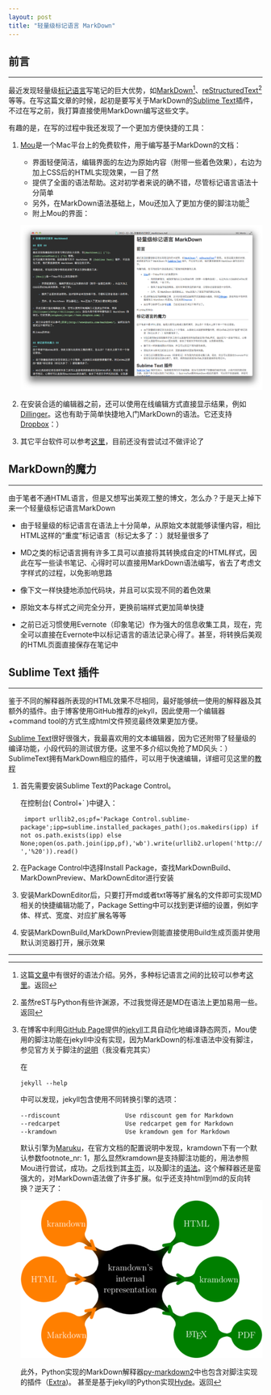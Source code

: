 ```yaml
---
layout: post
title: "轻量级标记语言 MarkDown"
---
```


## 前言 ##
---
最近发现轻量级[标记语言]写笔记的巨大优势，如[MarkDown][][^1]、[reStructuredText][][^2]等等。在写这篇文章的时候，起初是要写关于MarkDown的[Sublime Text]插件，不过在写之前，我打算直接使用MarkDown编写这些文字。

有趣的是，在写的过程中我还发现了一个更加方便快捷的工具：

1. [Mou][]是一个Mac平台上的免费软件，用于编写基于MarkDown的文档：

	- 界面轻便简洁，编辑界面的左边为原始内容（附带一些着色效果），右边为加上CSS后的HTML实现效果，一目了然
	- 提供了全面的语法帮助。这对初学者来说的确不错，尽管标记语言语法十分简单
	- 另外，在MarkDown语法基础上，Mou还加入了更加方便的脚注功能[^3]
	- 附上Mou的界面：

	![Mou-screenshot](/images/2012-12-15-Mou.png)

2. 在安装合适的编辑器之前，还可以使用在线编辑方式直接显示结果，例如[Dillinger][]。这也有助于简单快捷地入门MarkDown的语法。它还支持[Dropbox][]：）

3. 其它平台软件可以参考[这里](http://wowubuntu.com/markdown/)，目前还没有尝试过不做评论了


## MarkDown的魔力 ##
---
由于笔者不通HTML语言，但是又想写出美观工整的博文，怎么办？于是天上掉下来一个轻量级标记语言MarkDown

- 由于轻量级的标记语言在语法上十分简单，从原始文本就能够读懂内容，相比HTML这样的“重度”标记语言（标记太多了：）就轻量很多了

- MD之类的标记语言拥有许多工具可以直接将其转换成自定的HTML样式，因此在写一些读书笔记、心得时可以直接用MarkDown语法编写，省去了考虑文字样式的过程，以免影响思路

- 像下文一样快捷地添加代码块，并且可以实现不同的着色效果

- 原始文本与样式之间完全分开，更换前端样式更加简单快捷

- 之前已近习惯使用Evernote（印象笔记）作为强大的信息收集工具，现在，完全可以直接在Evernote中以标记语言的语法记录心得了。甚至，将转换后美观的HTML页面直接保存在笔记中

## Sublime Text 插件
---
鉴于不同的解释器所表现的HTML效果不尽相同，最好能够统一使用的解释器及其额外的插件。由于博客使用GitHub推荐的jekyll，因此使用一个编辑器+command tool的方式生成html文件预览最终效果更加方便。

[Sublime Text]很好很强大，我最喜欢用的文本编辑器，因为它还附带了轻量级的编译功能，小段代码的测试很方便。这里不多介绍以免抢了MD风头：）SublimeText拥有MarkDown相应的插件，可以用于快速编辑，详细可见这里的[教程](http://lucifr.com/2012/07/12/markdownediting-for-sublime-text-2/)

1. 首先需要安装Sublime Text的Package Control。

	在控制台( Control+` )中键入：

		import urllib2,os;pf='Package Control.sublime-package';ipp=sublime.installed_packages_path();os.makedirs(ipp) if not os.path.exists(ipp) else None;open(os.path.join(ipp,pf),'wb').write(urllib2.urlopen('http://sublime.wbond.net/'+pf.replace(' ','%20')).read()

2. 在Package Control中选择Install Package，查找MarkDownBuild、MarkDownPreview、MarkDownEditor进行安装

3. 安装MarkDownEditor后，只要打开md或者txt等等扩展名的文件即可实现MD相关的快捷编辑功能了，Package Setting中可以找到更详细的设置，例如字体、样式、宽度、对应扩展名等等

4. 安装MarkDownBuild,MarkDownPreview则能直接使用Build生成页面并使用默认浏览器打开，展示效果

---

[^1]: 这篇[文章](http://wowubuntu.com/markdown/)中有很好的语法介绍。另外，多种标记语言之间的比较可以参考[这里](http://www.worldhello.net/gotgithub/appendix/markups.html)。返回

[^2]: 虽然reST与Python有些许渊源，不过我觉得还是MD在语法上更加易用一些。返回

[^3]: 在博客中利用[GitHub Page][]提供的[jekyll][]工具自动化地编译静态网页，Mou使用的脚注功能在jekyll中没有实现，因为MarkDown的标准语法中没有脚注，参见官方关于脚注的[说明](http://daringfireball.net/2005/07/footnotes#fn1-2005-07-20)（我没看完其实）
	
	在

		jekyll --help
	
	中可以发现，jekyll包含使用不同转换引擎的选项：

		--rdiscount                  Use rdiscount gem for Markdown
		--redcarpet                  Use redcarpet gem for Markdown
		--kramdown                   Use kramdown gem for Markdown

	默认引擎为[Maruku](http://maruku.rubyforge.org/)，在官方文档的配置说明中发现，kramdown下有一个默认参数footnote_nr: 1，那么显然kramdown是支持脚注功能的，用法参照Mou进行尝试，成功。之后找到其[主页](http://kramdown.rubyforge.org/index.html)，以及脚注的[语法](http://kramdown.rubyforge.org/syntax.html#footnotes)。这个解释器还是蛮强大的，对MarkDown语法做了许多扩展。似乎还支持html到md的反向转换？逆天了：

	![kramdown](/images/2012-12-16-kramdown.png)

	此外，Python实现的MarkDown解释器[py-markdown2][]中也包含对脚注实现的插件（[Extra](https://github.com/trentm/python-markdown2/wiki/footnotes))。
	甚至是基于jekyll的Python实现[Hyde](http://ringce.com/hyde)。返回

[标记语言]: http://zh.wikipedia.org/wiki/标记语言
[Sublime Text]: http://www.sublimetext.com/
[MarkDown]: http://zh.wikipedia.org/wiki/Markdown
[reStructuredText]: http://docutils.sourceforge.net/rst.html
[Mou]: http://mouapp.com
[Dillinger]: http://dillinger.io
[Dropbox]: https://www.dropbox.com
[GitHub Page]: http://pages.github.com
[jekyll]: https://github.com/mojombo/jekyll
[py-markdown2]: https://github.com/trentm/python-markdown2